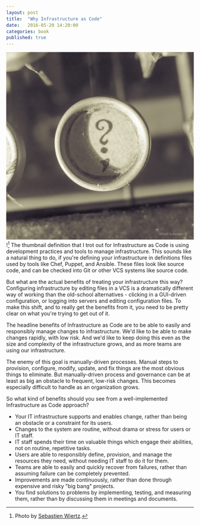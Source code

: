 ```yaml
---
layout: post
title:  "Why Infrastructure as Code"
date:   2016-05-20 14:20:00
categories: book
published: true
---
```


![smiley](/images/question-mark.jpg)![^photo]
The thumbnail definition that I trot out for Infrastructure as Code is using development practices and tools to manage infrastructure. This sounds like a natural thing to do, if you're defining your infrastructure in definitions files used by tools like Chef, Puppet, and Ansible. These files look like source code, and can be checked into Git or other VCS systems like source code.

But what are the actual benefits of treating your infrastructure this way? Configuring infrastructure by editing files in a VCS is a dramatically different way of working than the old-school alternatives - clicking in a GUI-driven configuration, or logging into servers and editing configuration files. To make this shift, and to really get the benefits from it, you need to be pretty clear on what you're trying to get out of it.

The headline benefits of Infrastructure as Code are to be able to easily and responsibly manage changes to infrastructure. We'd like to be able to make changes rapidly, with low risk. And we'd like to keep doing this even as the size and complexity of the infrastructure grows, and as more teams are using our infrastructure.

The enemy of this goal is manually-driven processes. Manual steps to provision, configure, modify, update, and fix things are the most obvious things to eliminate. But manually-driven process and governance can be at least as big an obstacle to frequent, low-risk changes. This becomes especially difficult to handle as an organization grows.

So what kind of benefits should you see from a well-implemented Infrastructure as Code approach?

- Your IT infrastructure supports and enables change, rather than being an obstacle or a constraint for its users.
- Changes to the system are routine, without drama or stress for users or IT staff.
- IT staff spends their time on valuable things which engage their abilities, not on routine, repetitive tasks.
- Users are able to responsibly define, provision, and manage the resources they need, without needing IT staff to do it for them.
- Teams are able to easily and quickly recover from failures, rather than assuming failure can be completely prevented.
- Improvements are made continuously, rather than done through expensive and risky "big bang" projects.
- You find solutions to problems by implementing, testing, and measuring them, rather than by discussing them in meetings and documents.

[^photo]: Photo by [Sebastien Wiertz](https://www.flickr.com/photos/wiertz).


